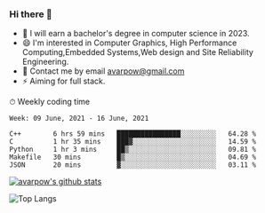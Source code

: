 ### Hi there 👋
<!--I have been a GitHub member for [![Years Badge](https://badges.pufler.dev/years/avarpow)](https://badges.pufler.dev)-->
- 🌱 I will earn a bachelor's degree in computer science in 2023.
- 😄 I'm interested in Computer Graphics, High Performance Computing,Embedded Systems,Web design and Site Reliability Engineering.
- 💬 Contact me by email avarpow@gmail.com
- ⚡ Aiming for full stack.

<!--💻 Coding Activity Logging

[![Commits Badge](https://badges.pufler.dev/commits/weekly/avarpow)](https://badges.pufler.dev)-->

⏱ Weekly coding time
<!--START_SECTION:waka-->
```text
Week: 09 June, 2021 - 16 June, 2021

C++        6 hrs 59 mins   ████████████████░░░░░░░░░   64.28 % 
C          1 hr 35 mins    ███▓░░░░░░░░░░░░░░░░░░░░░   14.59 % 
Python     1 hr 3 mins     ██▒░░░░░░░░░░░░░░░░░░░░░░   09.81 % 
Makefile   30 mins         █▒░░░░░░░░░░░░░░░░░░░░░░░   04.69 % 
JSON       20 mins         ▓░░░░░░░░░░░░░░░░░░░░░░░░   03.11 % 
```
<!--END_SECTION:waka-->

[![avarpow's github stats](https://github-readme-stats.vercel.app/api?username=avarpow&count_private=true&show_icons=true&hide=issues&hide_border=true)](https://github.com/anuraghazra/github-readme-stats)

![Top Langs](https://github-readme-stats.vercel.app/api/top-langs/?username=avarpow&layout=compact&hide_border=true) 
<!--[![avarpow's wakatime stats](https://github-readme-stats.vercel.app/api/wakatime?username=avarpow)](https://github.com/anuraghazra/github-readme-stats)-->
